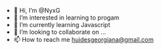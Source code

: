 - 👋 Hi, I’m @NyxG
- 👀 I’m interested in learning to progam
- 🌱 I’m currently learning Javascript
- 💞️ I’m looking to collaborate on ...
- 📫 How to reach me huidesgeorgiana@gmail.com

<!---
NyxG/NyxG is a ✨ special ✨ repository because its `README.md` (this file) appears on your GitHub profile.
You can click the Preview link to take a look at your changes.
--->
